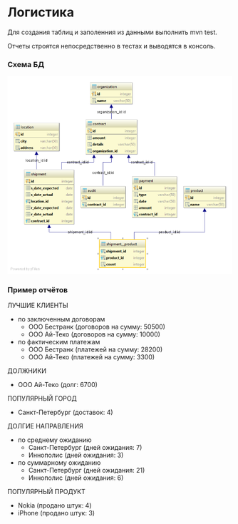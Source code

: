 # Логистика

Для создания таблиц и заполенния из данными выполнить mvn test.

Отчеты строятся непосредственно в тестах и выводятся в консоль.

### Схема БД
![Схема БД](https://github.com/antkuznetsov/logistics/raw/master/db_schema.png)

### Пример отчётов

ЛУЧШИЕ КЛИЕНТЫ
* по заключенным договорам
    * ООО Бестранк (договоров на сумму: 50500)
    * ООО Ай-Теко (договоров на сумму: 10000)
* по фактическим платежам
    * ООО Бестранк (платежей на сумму: 28200)
    * ООО Ай-Теко (платежей на сумму: 3300)

ДОЛЖНИКИ
* ООО Ай-Теко (долг: 6700)

ПОПУЛЯРНЫЙ ГОРОД
* Санкт-Петербург (доставок: 4)

ДОЛГИЕ НАПРАВЛЕНИЯ
* по среднему ожиданию
    * Санкт-Петербург (дней ожидания: 7)
    * Иннополис (дней ожидания: 3)
* по суммарному ожиданию
    * Санкт-Петербург (дней ожидания: 21)
    * Иннополис (дней ожидания: 6)

ПОПУЛЯРНЫЙ ПРОДУКТ
* Nokia (продано штук: 4)
* iPhone (продано штук: 3)